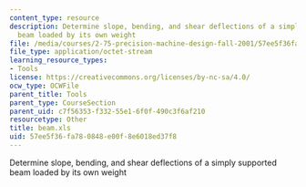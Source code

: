 ```yaml
---
content_type: resource
description: Determine slope, bending, and shear deflections of a simply supported
  beam loaded by its own weight
file: /media/courses/2-75-precision-machine-design-fall-2001/57ee5f36fa780848e00f8e6018ed37f8_beam.xls
file_type: application/octet-stream
learning_resource_types:
- Tools
license: https://creativecommons.org/licenses/by-nc-sa/4.0/
ocw_type: OCWFile
parent_title: Tools
parent_type: CourseSection
parent_uid: c7f56353-f332-55e1-6f0f-490c3f6af210
resourcetype: Other
title: beam.xls
uid: 57ee5f36-fa78-0848-e00f-8e6018ed37f8
---
```

Determine slope, bending, and shear deflections of a simply supported beam loaded by its own weight